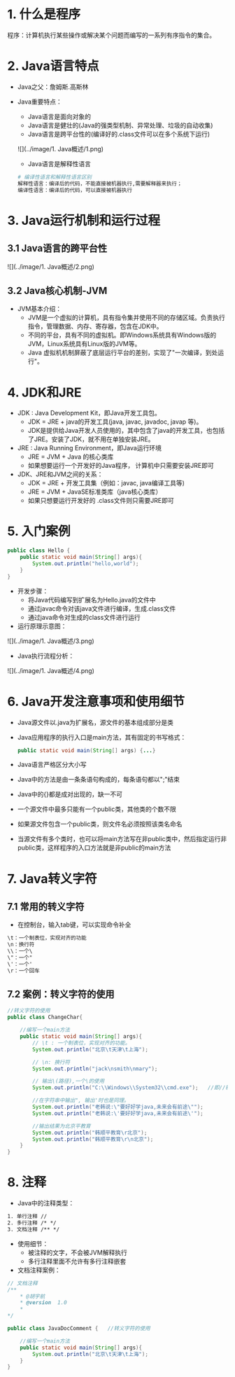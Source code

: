 # 1. 什么是程序

程序：计算机执行某些操作或解决某个问题而编写的一系列有序指令的集合。

# 2. Java语言特点

* Java之父：詹姆斯.高斯林

* Java重要特点：

  * Java语言是面向对象的
  * Java语言是健壮的(Java的强类型机制、异常处理、垃圾的自动收集)
  * Java语言是跨平台性的(编译好的.class文件可以在多个系统下运行)

  ![](../image/1. Java概述/1.png)

  * Java语言是解释性语言

  ```bash
  # 编译性语言和解释性语言区别
  解释性语言：编译后的代码，不能直接被机器执行,需要解释器来执行；
  编译性语言：编译后的代码，可以直接被机器执行
  ```

# 3. Java运行机制和运行过程

## 3.1 Java语言的跨平台性

![](../image/1. Java概述/2.png)

## 3.2 Java核心机制-JVM

* JVM基本介绍：
  * JVM是一个虚拟的计算机，具有指令集并使用不同的存储区域。负责执行指令，管理数据、内存、寄存器，包含在JDK中。
  * 不同的平台，具有不同的虚拟机。即Windows系统具有Windows版的JVM，Linux系统具有Linux版的JVM等。
  * Java 虚拟机机制屏蔽了底层运行平台的差别，实现了"一次编译，到处运行"。

# 4. JDK和JRE

* JDK : Java Development Kit，即Java开发工具包。
  * JDK = JRE + java的开发工具(java, javac, javadoc, javap 等)。
  * JDK是提供给Java开发人员使用的，其中包含了java的开发工具，也包括了JRE。安装了JDK，就不用在单独安装JRE。
* JRE : Java Running Environment，即Java运行环境
  * JRE  = JVM + Java 的核心类库
  * 如果想要运行一个开发好的Java程序， 计算机中只需要安装JRE即可
* JDK、JRE和JVM之间的关系：
  * JDK = JRE + 开发工具集（例如：javac, java编译工具等)
  * JRE = JVM + JavaSE标准类库（java核心类库）
  * 如果只想要运行开发好的 .class文件则只需要JRE即可

# 5. 入门案例

```java
public class Hello {
    public static void main(String[] args){
        System.out.println("hello,world");
    }
}
```

* 开发步骤：
  * 将Java代码编写到扩展名为Hello.java的文件中
  * 通过javac命令对该java文件进行编译，生成.class文件
  * 通过java命令对生成的class文件进行运行
* 运行原理示意图：

![](../image/1. Java概述/3.png)

* Java执行流程分析：

![](../image/1. Java概述/4.png)

# 6. Java开发注意事项和使用细节

* Java源文件以.java为扩展名，源文件的基本组成部分是类

* Java应用程序的执行入口是main方法，其有固定的书写格式：

  ```java
  public static void main(String[] args) {...}
  ```

* Java语言严格区分大小写

* Java中的方法是由一条条语句构成的，每条语句都以";"结束

* Java中的{}都是成对出现的，缺一不可

* 一个源文件中最多只能有一个public类，其他类的个数不限

* 如果源文件包含一个public类，则文件名必须按照该类名命名

* 当源文件有多个类时，也可以将main方法写在非public类中，然后指定运行非public类，这样程序的入口方法就是非public的main方法

# 7. Java转义字符

## 7.1 常用的转义字符

* 在控制台，输入tab键，可以实现命令补全

```html
\t：一个制表位，实现对齐的功能
\n：换行符
\\：一个\
\"：一个"
\'：一个'
\r：一个回车
```

## 7.2 案例：转义字符的使用

```java
//转义字符的使用
public class ChangeChar{	

	//编写一个main方法
	public static void main(String[] args){
		// \t : 一个制表位，实现对齐的功能。
		System.out.println("北京\t天津\t上海");

		// \n: 换行符
		System.out.println("jack\nsmith\nmary");

		// 输出\(路径),一个\的使用
		System.out.println("C:\\Windows\\System32\\cmd.exe");	//即//输出/,第一个代表转义，第二个代表输出

		//在字符串中输出", 输出'时也是同理。
		System.out.println("老韩说:\"要好好学java,未来会有前途\"");
		System.out.println("老韩说:\'要好好学java,未来会有前途\'");

        //输出结果为北京平教育
		System.out.println("韩顺平教育\r北京");
		System.out.println("韩顺平教育\r\n北京");
	}
}
```

# 8. 注释

* Java中的注释类型：

```html
1. 单行注释 //
2. 多行注释 /* */
3. 文档注释	/** */
```

* 使用细节：
  * 被注释的文字，不会被JVM解释执行
  * 多行注释里面不允许有多行注释嵌套
* 文档注释案例：

```java
// 文档注释
/**
	* @胡宇航
	* @version  1.0
	* 
*/

public class JavaDocComment {	//转义字符的使用

	//编写一个main方法
	public static void main(String[] args){
		System.out.println("北京\t天津\t上海");
	}
}
```

